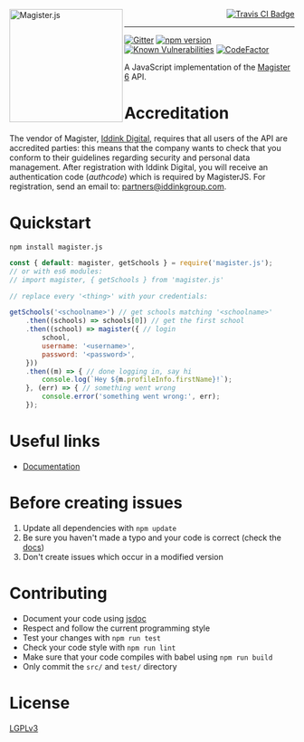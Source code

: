 [<img src="http://i.imgur.com/Lrg80ax.png" alt="Magister.js" align="left" width="200"/>](http://simplyGits.github.io/MagisterJS/)
<p align="right">
	<a href="https://travis-ci.org/simplyGits/MagisterJS">
		<img src="https://api.travis-ci.org/simplyGits/MagisterJS.png?branch=master" alt="Travis CI Badge"/>
	</a>
</p>

---

[![Gitter](https://badges.gitter.im/simplyGits/MagisterJS.svg)](https://gitter.im/simplyGits/MagisterJS?utm_source=badge&utm_medium=badge&utm_campaign=pr-badge)
[![npm version](https://badge.fury.io/js/magister.js.svg)](https://badge.fury.io/js/magister.js)
[![Known Vulnerabilities](https://snyk.io/test/github/simplyGits/MagisterJS/badge.svg?targetFile=package.json)](https://snyk.io/test/github/simplyGits/MagisterJS?targetFile=package.json)
[![CodeFactor](https://www.codefactor.io/repository/github/simplygits/magisterjs/badge)](https://www.codefactor.io/repository/github/simplygits/magisterjs)

A JavaScript implementation of the [Magister 6](http://magister6.nl/) API.


Accreditation
===
The vendor of Magister, [Iddink Digital](mailto:partners@iddinkgroup.com), requires that all users of the API are accredited parties: this means that the company wants to check that you conform to their guidelines regarding security and personal data management.
After registration with Iddink Digital, you will receive an authentication code (_authcode_) which is required by MagisterJS.
For registration, send an email to: partners@iddinkgroup.com.

Quickstart
===
`npm install magister.js`

```javascript
const { default: magister, getSchools } = require('magister.js');
// or with es6 modules:
// import magister, { getSchools } from 'magister.js'

// replace every '<thing>' with your credentials:

getSchools('<schoolname>') // get schools matching '<schoolname>'
	.then((schools) => schools[0]) // get the first school
	.then((school) => magister({ // login
		school,
		username: '<username>',
		password: '<password>',
	}))
	.then((m) => { // done logging in, say hi
		console.log(`Hey ${m.profileInfo.firstName}!`);
	}, (err) => { // something went wrong
		console.error('something went wrong:', err);
	});
```

Useful links
===
* [Documentation](http://simplyGits.github.io/MagisterJS/)

Before creating issues
===
1. Update all dependencies with `npm update`
2. Be sure you haven't made a typo and your code is correct (check the [docs](http://simplyGits.github.io/MagisterJS/))
3. Don't create issues which occur in a modified version

Contributing
===
* Document your code using [jsdoc](http://usejsdoc.org/)
* Respect and follow the current programming style
* Test your changes with `npm run test`
* Check your code style with `npm run lint`
* Make sure that your code compiles with babel using `npm run build`
* Only commit the `src/` and `test/` directory

License
===
[LGPLv3](LICENSE)
